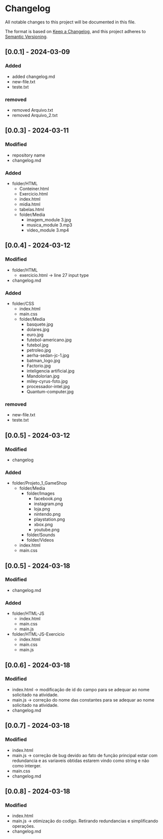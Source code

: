 # Changelog

All notable changes to this project will be documented in this file.

The format is based on [Keep a Changelog](https://keepachangelog.com/en/1.1.0/),
and this project adheres to [Semantic Versioning](https://semver.org/spec/v2.0.0.html).

## [0.0.1] - 2024-03-09
### Added
- added changelog.md
- new-file.txt
- teste.txt
### removed
- removed Arquivo.txt
- removed Arquivo_2.txt

## [0.0.3] - 2024-03-11
### Modified
- repository name
- changelog.md
### Added
- folder/HTML
    - Conteiner.html
    - Exercicio.html
    - index.html
    - midia.html
    - tabelas.html
    - folder/Media
        - imagem_module 3.jpg
        - musica_module 3.mp3
        - video_module 3.mp4

## [0.0.4] - 2024-03-12
### Modified
- folder/HTML
    - exercicio.html -> line 27 input type
- changelog.md
### Added
- folder/CSS
    - index.html
    - main.css
    - folder/Media
        - basquete.jpg
        - dolares.jpg
        - euro.jpg
        - futebol-americano.jpg
        - futebol.jpg
        - petroleo.jpg
        - aerha-sedan-jc-1.jpg
        - batman_logo.jpg
        - Factorio.jpg
        - inteligencia artificial.jpg
        - Mandolorian.jpg
        - miley-cyrus-foto.jpg
        - processador-intel.jpg
        - Quantum-computer.jpg
### removed
- new-file.txt
- teste.txt

## [0.0.5] - 2024-03-12
### Modified
- changelog
### Added
- folder/Projeto_1_GameShop
    - folder/Media
        - folder/Images
            - facebook.png
            - instagram.png
            - loja.png
            - nintendo.png
            - playstation.png
            - xbox.png
            - youtube.png
        - folder/Sounds
        - folder/Videos
    - index.html
    - main.css

## [0.0.5] - 2024-03-18
### Modified
- changelog.md

### Added
- folder/HTML-JS
    - index.html
    - main.css
    - main.js
- folder/HTML-JS-Exercicio
    - index.html
    - main.css
    - main.js

## [0.0.6] - 2024-03-18
### Modified
- index.html -> modificação de id do campo para se adequar ao nome solicitado na atividade.
- main.js -> correção do nome das constantes para se adequar ao nome solicitado na atividade.
- changelog.md

## [0.0.7] - 2024-03-18
### Modified
- index.html
- main.js -> correção de bug devido ao fato de função principal estar com redundancia e as variaveis obtidas estarem vindo como string e não como interger.
- main.css
- changelog.md

## [0.0.8] - 2024-03-18
### Modified
- index.html
- main.js -> otimização do codigo. Retirando redundancias e simplificando operações.
- changelog.md